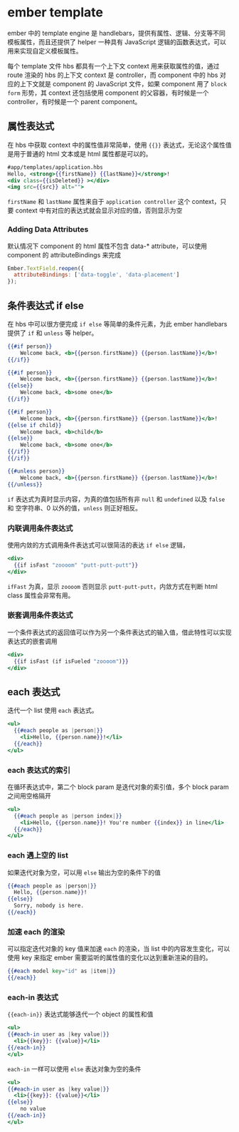 # ember template

ember 中的 template engine 是 handlebars，提供有属性、逻辑、分支等不同模板属性，而且还提供了 helper 一种具有 JavaScript 逻辑的函数表达式，可以用来实现自定义模板属性。

每个 template 文件 hbs 都具有一个上下文 context 用来获取属性的值，通过 route 渲染的 hbs 的上下文 context 是 controller，而 component 中的 hbs 对应的上下文就是 component 的 JavaScript 文件，如果 component 用了 `block form` 形势，其 context 还包括使用 component 的父容器，有时候是一个 controller，有时候是一个 parent component。


## 属性表达式

在 hbs 中获取 context 中的属性值非常简单，使用 `{{}}` 表达式，无论这个属性值是用于普通的 html 文本或是 html 属性都是可以的。

```handlebars
#app/templates/application.hbs
Hello, <strong>{{firstName}} {{lastName}}</strong>!
<div class={{isDeleted}} ></div>
<img src={{src}} alt="">
```

`firstName` 和  `lastName` 属性来自于 `application controller` 这个 context，只要 context 中有对应的表达式就会显示对应的值，否则显示为空

### Adding Data Attributes

默认情况下 component 的 html 属性不包含 data-* attribute，可以使用 component 的 attributeBindings 来完成

```javascript
Ember.TextField.reopen({
  attributeBindings: ['data-toggle', 'data-placement']
});
```

## 条件表达式 if else

在 hbs 中可以很方便完成 `if else` 等简单的条件元素，为此 ember handlebars 提供了  `if` 和 `unless` 等 helper。

```handlebars
{{#if person}}
    Welcome back, <b>{{person.firstName}} {{person.lastName}}</b>!
{{/if}}

{{#if person}}
    Welcome back, <b>{{person.firstName}} {{person.lastName}}</b>!
{{else}}
    Welcome back, <b>some one</b>
{{/if}}

{{#if person}}
    Welcome back, <b>{{person.firstName}} {{person.lastName}}</b>!
{{else if child}}
    Welcome back, <b>child</b>
{{else}}
    Welcome back, <b>some one</b>
{{/if}}
{{/if}}

{{#unless person}}
    Welcome back, <b>{{person.firstName}} {{person.lastName}}</b>!
{{/unless}}
```

`if` 表达式为真时显示内容，为真的值包括所有非 `null` 和 `undefined` 以及 `false` 和 空字符串、0 以外的值，`unless` 则正好相反。


### 内联调用条件表达式

使用内敛的方式调用条件表达式可以很简洁的表达 `if else` 逻辑，

```handlebars
<div>
  {{if isFast "zoooom" "putt-putt-putt"}}
</div>
```

`ifFast` 为真，显示 `zoooom` 否则显示 `putt-putt-putt`，内敛方式在判断 html class 属性会非常有用。


### 嵌套调用条件表达式

一个条件表达式的返回值可以作为另一个条件表达式的输入值，借此特性可以实现表达式的嵌套调用

```handlebars
<div>
  {{if isFast (if isFueled "zoooom")}}
</div>
```


## each 表达式

迭代一个 list 使用 `each` 表达式。

```handlebars
<ul>
  {{#each people as |person|}}
    <li>Hello, {{person.name}}!</li>
  {{/each}}
</ul>
```

### each 表达式的索引

在循环表达式中，第二个 block param 是迭代对象的索引值，多个 block param 之间用空格隔开

```handlebars
<ul>
  {{#each people as |person index|}}
    <li>Hello, {{person.name}}! You're number {{index}} in line</li>
  {{/each}}
</ul>
```

### each 遇上空的 list

如果迭代对象为空，可以用 `else` 输出为空的条件下的值

```handlebars
{{#each people as |person|}}
  Hello, {{person.name}}!
{{else}}
  Sorry, nobody is here.
{{/each}}
```


### 加速 each 的渲染

可以指定迭代对象的 key 值来加速 `each` 的渲染，当 list 中的内容发生变化，可以使用 key 来指定 ember 需要监听的属性值的变化以达到重新渲染的目的。

```handlebars
{{#each model key="id" as |item|}}
{{/each}}
```


### each-in 表达式

`{{each-in}}` 表达式能够迭代一个 object 的属性和值

```handlebars
<ul>
{{#each-in user as |key value|}}
  <li>{{key}}: {{value}}</li>
{{/each-in}}
</ul>
```

`each-in` 一样可以使用 `else` 表达对象为空的条件

```handlebars
<ul>
{{#each-in user as |key value|}}
  <li>{{key}}: {{value}}</li>
{{else}}
    no value
{{/each-in}}
</ul>
```